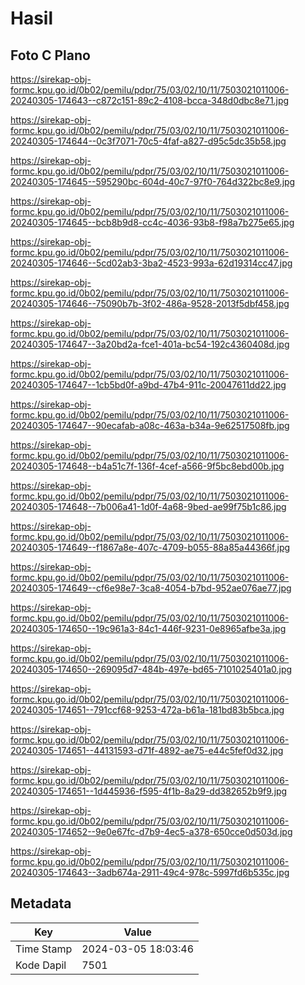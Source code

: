 # Hasil

## Foto C Plano

https://sirekap-obj-formc.kpu.go.id/0b02/pemilu/pdpr/75/03/02/10/11/7503021011006-20240305-174643--c872c151-89c2-4108-bcca-348d0dbc8e71.jpg

https://sirekap-obj-formc.kpu.go.id/0b02/pemilu/pdpr/75/03/02/10/11/7503021011006-20240305-174644--0c3f7071-70c5-4faf-a827-d95c5dc35b58.jpg

https://sirekap-obj-formc.kpu.go.id/0b02/pemilu/pdpr/75/03/02/10/11/7503021011006-20240305-174645--595290bc-604d-40c7-97f0-764d322bc8e9.jpg

https://sirekap-obj-formc.kpu.go.id/0b02/pemilu/pdpr/75/03/02/10/11/7503021011006-20240305-174645--bcb8b9d8-cc4c-4036-93b8-f98a7b275e65.jpg

https://sirekap-obj-formc.kpu.go.id/0b02/pemilu/pdpr/75/03/02/10/11/7503021011006-20240305-174646--5cd02ab3-3ba2-4523-993a-62d19314cc47.jpg

https://sirekap-obj-formc.kpu.go.id/0b02/pemilu/pdpr/75/03/02/10/11/7503021011006-20240305-174646--75090b7b-3f02-486a-9528-2013f5dbf458.jpg

https://sirekap-obj-formc.kpu.go.id/0b02/pemilu/pdpr/75/03/02/10/11/7503021011006-20240305-174647--3a20bd2a-fce1-401a-bc54-192c4360408d.jpg

https://sirekap-obj-formc.kpu.go.id/0b02/pemilu/pdpr/75/03/02/10/11/7503021011006-20240305-174647--1cb5bd0f-a9bd-47b4-911c-20047611dd22.jpg

https://sirekap-obj-formc.kpu.go.id/0b02/pemilu/pdpr/75/03/02/10/11/7503021011006-20240305-174647--90ecafab-a08c-463a-b34a-9e62517508fb.jpg

https://sirekap-obj-formc.kpu.go.id/0b02/pemilu/pdpr/75/03/02/10/11/7503021011006-20240305-174648--b4a51c7f-136f-4cef-a566-9f5bc8ebd00b.jpg

https://sirekap-obj-formc.kpu.go.id/0b02/pemilu/pdpr/75/03/02/10/11/7503021011006-20240305-174648--7b006a41-1d0f-4a68-9bed-ae99f75b1c86.jpg

https://sirekap-obj-formc.kpu.go.id/0b02/pemilu/pdpr/75/03/02/10/11/7503021011006-20240305-174649--f1867a8e-407c-4709-b055-88a85a44366f.jpg

https://sirekap-obj-formc.kpu.go.id/0b02/pemilu/pdpr/75/03/02/10/11/7503021011006-20240305-174649--cf6e98e7-3ca8-4054-b7bd-952ae076ae77.jpg

https://sirekap-obj-formc.kpu.go.id/0b02/pemilu/pdpr/75/03/02/10/11/7503021011006-20240305-174650--19c961a3-84c1-446f-9231-0e8965afbe3a.jpg

https://sirekap-obj-formc.kpu.go.id/0b02/pemilu/pdpr/75/03/02/10/11/7503021011006-20240305-174650--269095d7-484b-497e-bd65-7101025401a0.jpg

https://sirekap-obj-formc.kpu.go.id/0b02/pemilu/pdpr/75/03/02/10/11/7503021011006-20240305-174651--791ccf68-9253-472a-b61a-181bd83b5bca.jpg

https://sirekap-obj-formc.kpu.go.id/0b02/pemilu/pdpr/75/03/02/10/11/7503021011006-20240305-174651--44131593-d71f-4892-ae75-e44c5fef0d32.jpg

https://sirekap-obj-formc.kpu.go.id/0b02/pemilu/pdpr/75/03/02/10/11/7503021011006-20240305-174651--1d445936-f595-4f1b-8a29-dd382652b9f9.jpg

https://sirekap-obj-formc.kpu.go.id/0b02/pemilu/pdpr/75/03/02/10/11/7503021011006-20240305-174652--9e0e67fc-d7b9-4ec5-a378-650cce0d503d.jpg

https://sirekap-obj-formc.kpu.go.id/0b02/pemilu/pdpr/75/03/02/10/11/7503021011006-20240305-174643--3adb674a-2911-49c4-978c-5997fd6b535c.jpg


## Metadata

| Key        | Value               |
| ---------- | ------------------- |
| Time Stamp | 2024-03-05 18:03:46 |
| Kode Dapil | 7501                |



